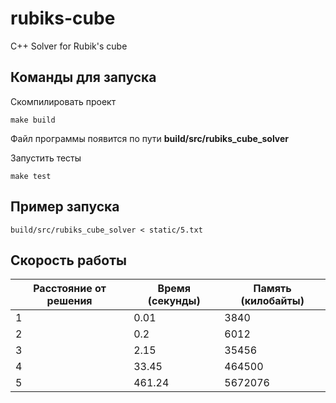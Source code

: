 # rubiks-cube
C++ Solver for Rubik's cube

## Команды для запуска

Скомпилировать проект
```
make build
```
Файл программы появится по пути **build/src/rubiks_cube_solver**

Запустить тесты
```
make test
```

## Пример запуска

```
build/src/rubiks_cube_solver < static/5.txt 
```

## Скорость работы

| Расстояние от решения  | Время (секунды)  | Память (килобайты) |
|------------------------|------------------|--------------------|
| 1                      | 0.01             | 3840               |
| 2                      | 0.2              | 6012               |
| 3                      | 2.15             | 35456              |
| 4                      | 33.45            | 464500             |
| 5                      | 461.24           | 5672076            |